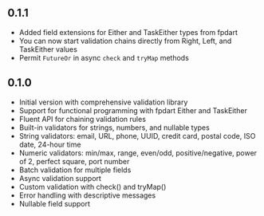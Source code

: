 ## 0.1.1

- Added field extensions for Either and TaskEither types from fpdart
- You can now start validation chains directly from Right, Left, and TaskEither values
- Permit `FutureOr` in async `check` and `tryMap` methods

## 0.1.0

- Initial version with comprehensive validation library
- Support for functional programming with fpdart Either and TaskEither
- Fluent API for chaining validation rules
- Built-in validators for strings, numbers, and nullable types
- String validators: email, URL, phone, UUID, credit card, postal code, ISO date, 24-hour time
- Numeric validators: min/max, range, even/odd, positive/negative, power of 2, perfect square, port number
- Batch validation for multiple fields
- Async validation support
- Custom validation with check() and tryMap()
- Error handling with descriptive messages
- Nullable field support
